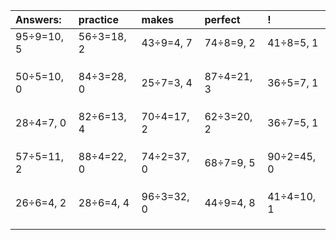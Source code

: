 | Answers: | practice | makes | perfect | ! |
| :--- | :--- | :--- | :--- | :--- |
| 95÷9=10, 5 | 56÷3=18, 2 | 43÷9=4, 7 | 74÷8=9, 2 | 41÷8=5, 1 | 
|   |   |   |   |   | 
|   |   |   |   |   | 
|   |   |   |   |   | 
| 50÷5=10, 0 | 84÷3=28, 0 | 25÷7=3, 4 | 87÷4=21, 3 | 36÷5=7, 1 | 
|   |   |   |   |   | 
|   |   |   |   |   | 
|   |   |   |   |   | 
| 28÷4=7, 0 | 82÷6=13, 4 | 70÷4=17, 2 | 62÷3=20, 2 | 36÷7=5, 1 | 
|   |   |   |   |   | 
|   |   |   |   |   | 
|   |   |   |   |   | 
| 57÷5=11, 2 | 88÷4=22, 0 | 74÷2=37, 0 | 68÷7=9, 5 | 90÷2=45, 0 | 
|   |   |   |   |   | 
|   |   |   |   |   | 
|   |   |   |   |   | 
| 26÷6=4, 2 | 28÷6=4, 4 | 96÷3=32, 0 | 44÷9=4, 8 | 41÷4=10, 1 | 
|   |   |   |   |   | 
|   |   |   |   |   | 
|   |   |   |   |   | 
